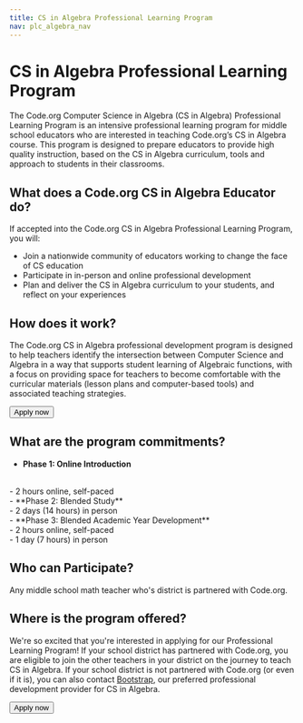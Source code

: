 ```yaml
---
title: CS in Algebra Professional Learning Program
nav: plc_algebra_nav
---
```

# CS in Algebra Professional Learning Program

The Code.org Computer Science in Algebra (CS in Algebra) Professional Learning Program is an intensive professional learning program for middle school educators who are interested in teaching Code.org’s CS in Algebra course. This program is designed to prepare educators to provide high quality instruction, based on the CS in Algebra curriculum, tools and approach to students in their classrooms. 

## What does a Code.org CS in Algebra Educator do?
If accepted into the Code.org CS in Algebra Professional Learning Program, you will:

- Join a nationwide community of educators working to change the face of CS education 
- Participate in in-person and online professional development
- Plan and deliver the CS in Algebra curriculum to your students, and reflect on your experiences 
 
 
## <a name="components"></a>How does it work?

The Code.org CS in Algebra professional development program is designed to help teachers identify the intersection between Computer Science and Algebra in a way that supports student learning of Algebraic functions, with a focus on providing space for teachers to become comfortable with the curricular materials (lesson plans and computer-based tools) and associated teaching strategies.


[<button>Apply now</button>](/educate/professional-learning/cs-in-algebra-apply)

## <a name="commitments"></a>What are the program commitments?

- **Phase 1: Online Introduction**
<br/>
	- 2 hours online, self-paced
<br/>
- **Phase 2: Blended Study**
<br/>
	- 2 days (14 hours) in person
<br/>
- **Phase 3: Blended Academic Year Development**
<br/>
	- 2 hours online, self-paced
<br/>
	- 1 day (7 hours) in person


## <a name="participate"></a>Who can Participate?
 
Any middle school math teacher who's district is partnered with Code.org.

## <a name="locations"></a>Where is the program offered?

We're so excited that you're interested in applying for our Professional Learning Program! If your school district has partnered with Code.org, you are eligible to join the other teachers in your district on the journey to teach CS in Algebra. If your school district is not partnered with Code.org (or even if it is), you can also contact [Bootstrap](http://www.bootstrapworld.org/workshops/), our preferred professional development provider for CS in Algebra.

[<button>Apply now</button>](/educate/professional-learning/cs-in-algebra-apply)